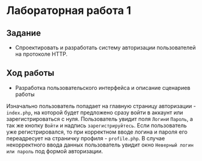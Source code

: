 # Лабораторная работа 1

## Задание
- Спроектировать и разработать систему авторизации пользователей на протоколе HTTP.

## Ход работы
- Разработка пользовательского интерфейса и описание сценариев работы

Изначально пользователь попадает на главную страницу авторизации - `index.php`, на которой будет предложено сразу войти в аккаунт или зарегистрироваться с нуля. Пользователь увидит поля `Логин`и `Пароль`, а так же кнопку `Войти` и  надпись `зарегистрируйтесь`. Если пользователь уже регистрировался, то при корректном вводе логина и пароля его переадресует на страничку профиля - `profile.php`. В случае некорректного ввода данных пользователь увидит окно `Неверный логин или пароль` под формой авторизации. 
